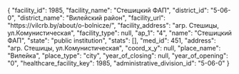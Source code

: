 {
    "facility_id": 1985,
    "facility_name": "Стешицкий ФАП",
    "district_id": "5-06-0",
    "district_name": "Вилейский район",
    "facility_url": "https:\/\/vilcrb.by\/about\/o-bolnicze\/",
    "facility_address": "агр. Стешицы, ул.Комунистическая",
    "facility_type": null,
    "ap_1": "4",
    "name": "Стешицкий ФАП",
    "state": "public institution",
    "stats": [],
    "med_id": 451,
    "address": "агр. Стешицы, ул.Комунистическая",
    "coord_x_y": null,
    "place_name": "Вилейка",
    "place_type": "city",
    "year_of_closing": null,
    "year_of_opening": "0",
    "healthcare_facility_key": 1985,
    "administrative_division_id": "5-06-0"
}